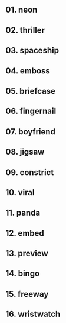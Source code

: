 ## 01. neon

## 02. thriller

## 03. spaceship

## 04. emboss

## 05. briefcase

## 06. fingernail

## 07. boyfriend

## 08. jigsaw

## 09. constrict

## 10. viral

## 11. panda

## 12. embed

## 13. preview

## 14. bingo

## 15. freeway

## 16. wristwatch
